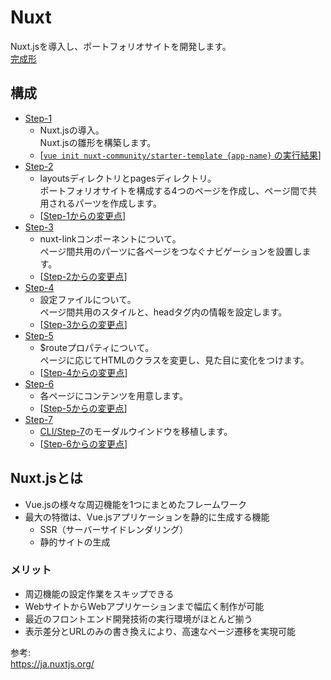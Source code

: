 # Nuxt  
Nuxt.jsを導入し、ポートフォリオサイトを開発します。  
[完成形](https://vue-introduction-nuxt.netlify.com)

## 構成
* [Step-1](./step-1)  
    * Nuxt.jsの導入。  
      Nuxt.jsの雛形を構築します。  
    * [[`vue init nuxt-community/starter-template {app-name}` の実行結果](https://github.com/dsktschy/vue-introduction/commit/18dfe5a#diff-de392a4)]  
* [Step-2](./step-2)  
    * layoutsディレクトリとpagesディレクトリ。  
      ポートフォリオサイトを構成する4つのページを作成し、ページ間で共用されるパーツを作成します。  
    * [[Step-1からの変更点](https://github.com/dsktschy/vue-introduction/commit/d1b9e09#diff-de392a4)]  
* [Step-3](./step-3)  
    * nuxt-linkコンポーネントについて。  
      ページ間共用のパーツに各ページをつなぐナビゲーションを設置します。  
    * [[Step-2からの変更点](https://github.com/dsktschy/vue-introduction/commit/69bbc97#diff-de392a4)]  
* [Step-4](./step-4)  
    * 設定ファイルについて。  
      ページ間共用のスタイルと、headタグ内の情報を設定します。  
    * [[Step-3からの変更点](https://github.com/dsktschy/vue-introduction/commit/181408b0#diff-de392a4)]  
* [Step-5](./step-5)  
    * $routeプロパティについて。  
      ページに応じてHTMLのクラスを変更し、見た目に変化をつけます。  
    * [[Step-4からの変更点](https://github.com/dsktschy/vue-introduction/commit/29b4590#diff-de392a4)]  
* [Step-6](./step-6)  
    * 各ページにコンテンツを用意します。  
    * [[Step-5からの変更点](https://github.com/dsktschy/vue-introduction/commit/b3e7369#diff-de392a4)]  
* [Step-7](./step-7)  
    * [CLI/Step-7](../cli/step-7)のモーダルウインドウを移植します。  
    * [[Step-6からの変更点](https://github.com/dsktschy/vue-introduction/commit/0e7b7f5#diff-de392a4)]  

## Nuxt.jsとは
* Vue.jsの様々な周辺機能を1つにまとめたフレームワーク
* 最大の特徴は、Vue.jsアプリケーションを静的に生成する機能
  * SSR（サーバーサイドレンダリング）
  * 静的サイトの生成

### メリット
* 周辺機能の設定作業をスキップできる
* WebサイトからWebアプリケーションまで幅広く制作が可能
* 最近のフロントエンド開発技術の実行環境がほとんど揃う
* 表示差分とURLのみの書き換えにより、高速なページ遷移を実現可能

参考:  
https://ja.nuxtjs.org/
